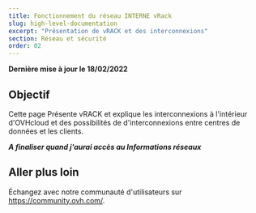 ```yaml
---
title: Fonctionnement du réseau INTERNE vRack
slug: high-level-documentation
excerpt: "Présentation de vRACK et des interconnexions"
section: Réseau et sécurité
order: 02
---
```


**Dernière mise à jour le 18/02/2022**

## Objectif

Cette page Présente vRACK et explique les interconnexions à l'intérieur d'OVHcloud et des possibilités de d'interconnexions entre centres de données et les clients.

***A finaliser quand j'aurai accès au Informations réseaux***

## Aller plus loin

Échangez avec notre communauté d'utilisateurs sur <https://community.ovh.com/>.
